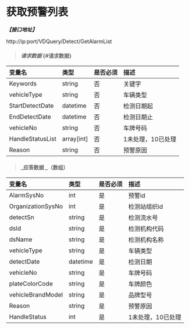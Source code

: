# 获取预警列表

_**【接口地址】**_

http://ip:port/VDQuery/Detect/GetAlarmList

> #### _请求数据_ {#请求数据}

| 变量名 | 类型 | 是否必须 | 描述 |
| :--- | :--- | :--- | :--- |
| Keywords | string | 否 | 关键字 |
| vehicleType | string | 否 | 车辆类型 |
| StartDetectDate | datetime | 否 | 检测日期起 |
| EndDetectDate | datetime | 否 | 检测日期止 |
| vehicleNo | string | 否 | 车牌号码 |
| HandleStatusList | array[int] | 否 | 1未处理，10已处理 |
| Reason | string | 否 | 预警原因 |

> #### _应答数据 _（数组）

| 变量名 | 类型 | 是否必须 | 描述 |
| :--- | :--- | :--- | :--- |
| AlarmSysNo | int | 是 | 预警id |
| OrganizationSysNo | int | 是 | 检测站组织id |
| detectSn | string | 是 | 检测流水号 |
| dsId | string | 是 | 检测机构代码 |
| dsName | string | 是 | 检测机构名称 |
| vehicleType | string | 是 | 车辆类型 |
| detectDate | datetime | 是 | 检测日期 |
| vehicleNo | string | 是 | 车牌号码 |
| plateColorCode | string | 是 | 车牌颜色 |
| vehicleBrandModel | string | 是 | 品牌型号 |
| Reason | string | 是 | 预警原因 |
| HandleStatus | int | 是 | 1未处理，10已处理 |



